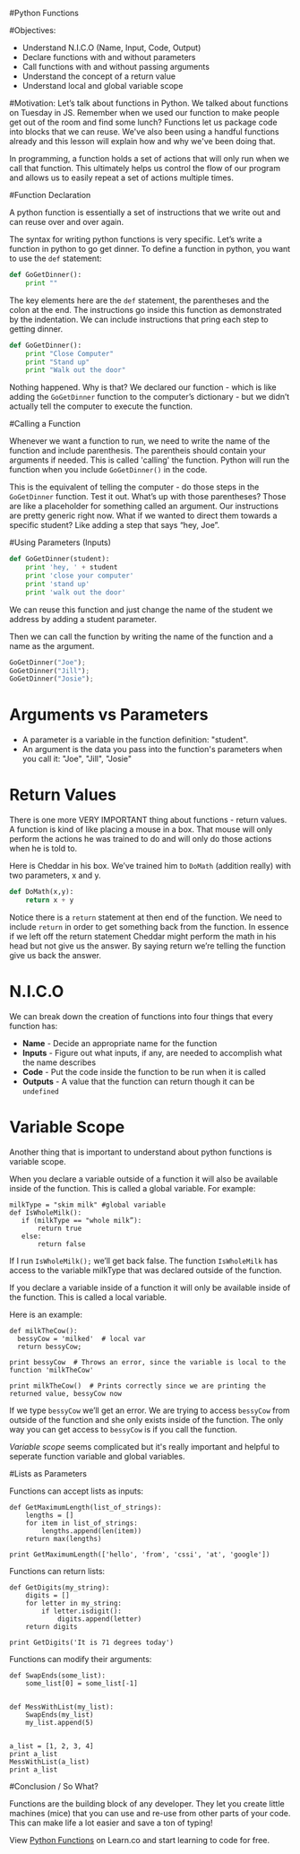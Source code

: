 
#Python Functions

#Objectives:
+ Understand N.I.C.O (Name, Input, Code, Output)
+ Declare functions with and without parameters
+ Call functions with and without passing arguments
+ Understand the concept of a return value
+ Understand local and global variable scope

#Motivation:
Let’s talk about functions in Python. We talked about functions on Tuesday in JS. Remember when we used our function to make people get out of the room and find some lunch?
Functions let us package code into blocks that we can reuse. We've also been using a handful functions already and this lesson will explain how and why we've been doing that.

In programming, a function holds a set of actions that will only run when we call that function. This ultimately helps us control the flow of our program and allows us to easily repeat a set of actions multiple times.

#Function Declaration

A python function is essentially a set of instructions that we write out and can reuse over and over again.

The syntax for writing python functions is very specific. Let’s write a function in python to go get dinner. To define a function in python, you want to use the `def` statement:

```python
def GoGetDinner():
	print ""
```

The key elements here are the `def` statement, the parentheses and the colon at the end.
The instructions go inside this function as demonstrated by the indentation. We can include instructions that pring each step to getting dinner.

```python
def GoGetDinner():
	print "Close Computer"
	print "Stand up"
	print "Walk out the door"
```
Nothing happened. Why is that? We declared our function - which is like adding the `GoGetDinner` function to the computer’s dictionary - but we didn’t actually tell the computer to execute the function.

#Calling a Function

Whenever we want a function to run, we need to write the name of the function and include parenthesis. The parentheis should contain your arguments if needed. This is called 'calling' the function. Python will run the function when you include `GoGetDinner()` in the code.

This is the equivalent of telling the computer - do those steps in the `GoGetDinner` function. Test it out.
What’s up with those parentheses? Those are like a placeholder for something called an argument.
Our instructions are pretty generic right now. What if we wanted to direct them towards a specific student? Like adding a step that says “hey, Joe”.

#Using Parameters (Inputs)

```python
def GoGetDinner(student):
	print 'hey, ' + student
	print 'close your computer'
	print 'stand up'
	print 'walk out the door'
```

 We can reuse this function and just change the name of the student we address by adding a student parameter.

 Then we can call the function by writing the name of the function and a name as the argument.


```python
GoGetDinner("Joe");
GoGetDinner("Jill");
GoGetDinner("Josie");
```
# Arguments vs Parameters
* A parameter is a variable in the function definition: "student".
* An argument is the data you pass into the function's parameters when you call it: "Joe", "Jill", "Josie"

# Return Values

There is one more VERY IMPORTANT thing about functions - return values.
A function is kind of like placing a mouse in a box. That mouse will only perform the actions he was trained to do and will only do those actions when he is told to.

Here is Cheddar in his box. We’ve trained him to `DoMath` (addition really) with two parameters, x and y.

```python
def DoMath(x,y):
	return x + y
```
Notice there is a `return` statement at then end of the function. We need to include `return` in order to get something back from the function. In essence if we left off the return statement Cheddar might perform the math in his head but not give us the answer. By saying return we’re telling the function give us back the answer.

# N.I.C.O

We can break down the creation of functions into four things that every function has:

 * **Name** - Decide an appropriate name for the function
 * **Inputs** - Figure out what inputs, if any, are needed to accomplish what the name describes
 * **Code** - Put the code inside the function to be run when it is called
 * **Outputs** - A value that the function can return though it can be `undefined`

# Variable Scope

Another thing that is important to understand about python functions is variable scope.

When you declare a variable outside of a function it will also be available inside of the function. This is called a global variable. For example:

 ```
 milkType = "skim milk" #global variable
 def IsWholeMilk():
 	if (milkType == "whole milk”):
 		return true
 	else:
 		return false
```

If I run `IsWholeMilk();` we’ll get back false. The function `IsWholeMilk` has access to the variable milkType that was declared outside of the function.

If you declare a variable inside of a function it will only be available inside of the function. This is called a local variable.

Here is an example:

 ```
 def milkTheCow():
   bessyCow = 'milked'  # local var
   return bessyCow;

 print bessyCow  # Throws an error, since the variable is local to the function 'milkTheCow'

 print milkTheCow()  # Prints correctly since we are printing the returned value, bessyCow now
 ```

If we type `bessyCow` we’ll get an error. We are trying to access `bessyCow` from outside of the function and she only exists inside of the function.
The only way you can get access to `bessyCow` is if you call the function.

*Variable scope*  seems complicated but it's really important and helpful to seperate function variable and global variables.

#Lists as Parameters

 Functions can accept lists as inputs:

 ```
def GetMaximumLength(list_of_strings):
     lengths = []
     for item in list_of_strings:
         lengths.append(len(item))
     return max(lengths)

print GetMaximumLength(['hello', 'from', 'cssi', 'at', 'google'])
 ```

Functions can return lists:

 ```
 def GetDigits(my_string):
     digits = []
     for letter in my_string:
         if letter.isdigit():
             digits.append(letter)
     return digits

 print GetDigits('It is 71 degrees today')
 ```

 Functions can modify their arguments:

 ```
 def SwapEnds(some_list):
     some_list[0] = some_list[-1]


 def MessWithList(my_list):
     SwapEnds(my_list)
     my_list.append(5)


 a_list = [1, 2, 3, 4]
 print a_list
 MessWithList(a_list)
 print a_list
 ```

#Conclusion / So What?

 Functions are the building block of any developer. They let you create little machines (mice) that you can use and re-use from other parts of your code. This can make life a lot easier and save a ton of typing!

<p data-visibility='hidden'>View <a href='https://learn.co/lessons/cssi-4.8-python-functions' title='Python Functions'>Python Functions</a> on Learn.co and start learning to code for free.</p>

